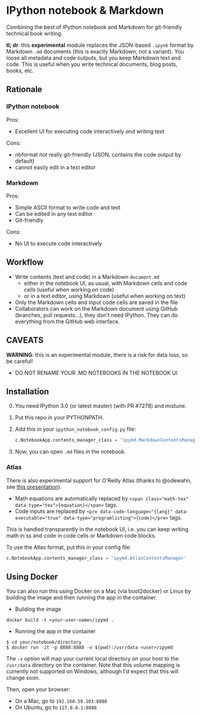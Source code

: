 # IPython notebook & Markdown

Combining the best of IPython notebook and Markdown for git-friendly technical book writing.

**tl; dr**: this **experimental** module replaces the JSON-based `.ipynb` format by Markdown `.md` documents (this is exactly Markdown, not a variant). You loose all metadata and code outputs, but you keep Markdown text and code. This is useful when you write technical documents, blog posts, books, etc.

## Rationale

### IPython notebook

Pros:

* Excellent UI for executing code interactively *and* writing text

Cons:

* nbformat not really git-friendly (JSON, contains the code output by default)
* cannot easily edit in a text editor


### Markdown

Pros:

* Simple ASCII format to write code and text
* Can be edited in any text editor
* Git-friendly

Cons:

* No UI to execute code interactively

## Workflow

* Write contents (text and code) in a Markdown `document.md`
    * either in the notebook UI, as usual, with Markdown cells and code cells (useful when working on code)
    * or in a text editor, using Markdown (useful when working on text)
* Only the Markdown cells and input code cells are saved in the file
* Collaborators can work on the Markdown document using GitHub (branches, pull requests...), they don't need IPython. They can do everything from the GitHub web interface.


## CAVEATS

**WARNING**: this is an experimental module, there is a risk for data loss, so be careful!

* DO NOT RENAME YOUR .MD NOTEBOOKS IN THE NOTEBOOK UI


## Installation

0. You need IPython 3.0 (or latest master) (with PR #7278) and mistune.
1. Put this repo in your PYTHONPATH.
2. Add this in your `ipython_notebook_config.py` file:

    ```python
    c.NotebookApp.contents_manager_class = 'ipymd.MarkdownContentsManager'
    ```

3. Now, you can open `.md` files in the notebook.

### Atlas

There is also experimental support for O'Reilly Atlas (thanks to @odewahn, see [this presentation](http://odewahn.github.io/publishing-workflows-for-jupyter/#1)).

* Math equations are automatically replaced by `<span class="math-tex" data-type="tex">{equation}</span>` tags.
* Code inputs are replaced by `<pre data-code-language="{lang}" data-executable="true" data-type="programlisting">{code}</pre>` tags.

This is handled transparently in the notebook UI, i.e. you can keep writing math in `$$` and code in code cells or Markdown code blocks.

To use the Atlas format, put this in your config file:

```python
c.NotebookApp.contents_manager_class = 'ipymd.AtlasContentsManager'
```

## Using Docker

You can also run this using Docker on a Mac (via boot2docker) or Linux by building the image and then running the app in the container.  

* Building the image

```
docker build -t <your-user-name>/ipymd .
```

* Running the app in the container

```
$ cd your/notebook/directory
$ docker run -it -p 8888:8888 -v $(pwd):/usr/data <user>/ipymd
```

The `-v` option will map your current local directory on your host to the `/usr/data` directory on the container.  Note that this volume mapping is currently not supported on Windows, although I'd expect that this will change soon.

Then, open your browser:

* On a Mac, go to `192.168.59.103:8888`
* On Ubuntu, go to `127.0.0.1:8888`


  
